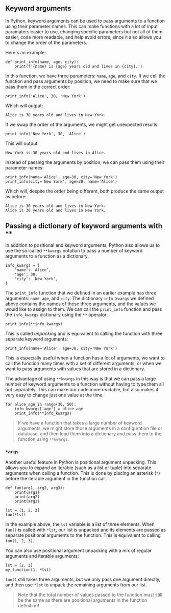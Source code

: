 ## Keyword arguments

In Python, keyword arguments can be used to pass arguments to a function using their parameter names. This can make functions with a lot of input paramaters easier to use, changing specific parameters but not all of them easier, code more readable, and help avoid errors, since it also allows you to change the order of the parameters.

Here's an example:

    def print_info(name, age, city):
        print(f'{name} is {age} years old and lives in {city}.')

In this function, we have three parameters: `name`, `age`, and `city`. If we call the function and pass arguments by position, we need to make sure that we pass them in the correct order:

    print_info('Alice', 30, 'New York')

Which will output:

    Alice is 30 years old and lives in New York.

If we swap the order of the arguments, we might get unexpected results:

    print_info('New York', 30, 'Alice')

This will output:

    New York is 30 years old and lives in Alice.

Instead of passing the arguments by position, we can pass them using their parameter names:

    print_info(name='Alice', age=30, city='New York')
    print_info(city='New York', age=30, name='Alice')

Which will, despite the order being different, both produce the same output as before:

    Alice is 30 years old and lives in New York.
    Alice is 30 years old and lives in New York.

## Passing a dictionary of keyword arguments with `**`

In addition to positional and keyword arguments, Python also allows us to use the so-called `**kwargs` notation to pass a number of keyword arguments to a function as a dictionary.

    info_kwargs = {
        'name': 'Alice',
        'age': 30,
        'city': 'New York',
    }

The `print_info` function that we defined in an earlier example has three arguments: `name`, `age`, and `city`. The dictionary `info_kwargs` we defined above contains the names of these three arguments, and the values we would like to assign to them. We can call the `print_info` function and pass the `info_kwargs` dictionary using the `**` operator:

    print_info(**info_kwargs)

This is called _unpacking_ and is equivalent to calling the function with three separate keyword arguments:

    print_info(name='Alice', age=30, city='New York')

This is especially useful when a function has a lot of arguments, we want to call the function many times with a set of different arguments, or when we want to pass arguments with values that are stored in a dictionary.

The advantage of using `**kwargs` in this way is that we can pass a large number of keyword arguments to a function without having to type them all out separately. This can make our code more readable, but also makes it very easy to change just one value at the time.

    for alice_age in range(30, 50):
        info_kwargs['age'] = alice_age
        print_info(**info_kwargs)

> If we have a function that takes a large number of keyword arguments, we might store those arguments in a configuration file or database, and then load them into a dictionary and pass them to the function using `**kwargs`.

### `*args`

Another useful feature in Python is positional argument unpacking. This allows you to expand an iterable (such as a list or tuple) into separate arguments when calling a function. This is done by placing an asterisk (`*`) before the iterable argument in the function call.

    def fun(arg1, arg2, arg3):
        print(arg1)
        print(arg2)
        print(arg3)

    lst = [1, 2, 3]
    fun(*lst)

In the example above, the `lst` variable is a list of three elements. When `fun()` is called with `*lst`, our list is unpacked and its elements are passed as separate positional arguments to the function. This is equivalent to calling `fun(1, 2, 3)`.

You can also use positional argument unpacking with a mix of regular arguments and iterable arguments:

    lst = [2, 3]
    my_function(1, *lst)

`fun()` still takes three arguments, but we only pass one argument directly, and then use `*lst` to unpack the remaining arguments from our list.

> Note that the total number of values passed to the function must still be the same as there are positional arguments in the function definition!
